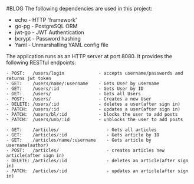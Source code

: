 #BLOG
The following dependencies are used in this project:

- echo   - HTTP 'framework'
- go-pg  - PostgreSQL ORM
- jwt-go - JWT Authentication
- bcrypt - Password hashing
- Yaml   - Unmarshalling YAML config file

The application runs as an HTTP server at port 8080. It provides the following RESTful endpoints:

    - POST:   /users/login             - accepts username/passwords and returns jwt token
    - GET:    /users/name/:username    - Gets User by username
    - GET:    /users/:id               - Gets User by ID
    - GET:    /users/                  - Gets all Users
    - POST:   /users/                  - Creates a new User
    - DELETE: /users/:id               - deletes a user(after sign in)
    - PATCH:  /users/:id               - updates a user(after sign in)
    - PATCH:  /users/bl/:id            - blocks the user to add posts
    - PATCH:  /users/unb/:id           - unblocks the user to add posts  
    
    - GET:    /articles/                  - Gets all articles
    - GET:    /articles/:id               - Gets article by ID
    - GET:    /articles/name/:username    - Gets article by username(author)
    - POST:   /articles/                  - creates articles new article(after sign in)
    - DELETE: /articles/:id               - deletes an article(after sign in)
    - PATCH:  /articles/:id               - updates an article(after sign in)

